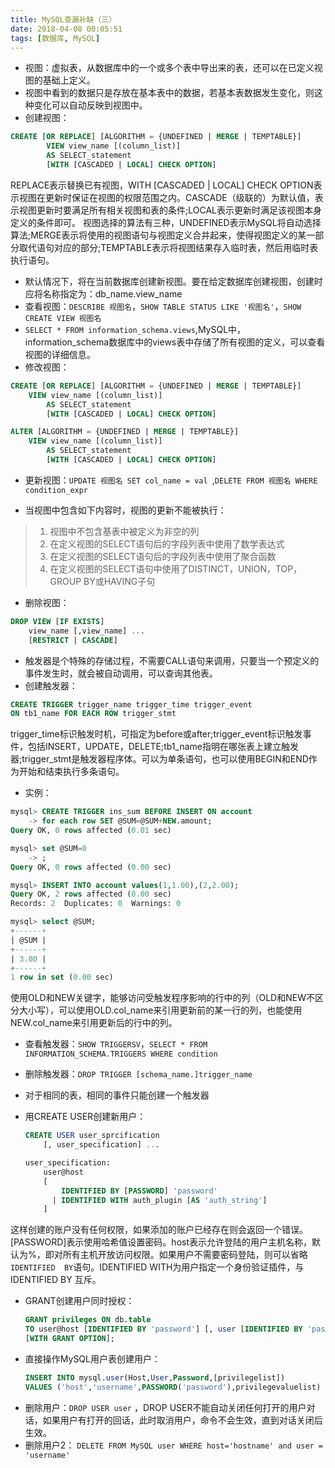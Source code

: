 ```yaml
---
title: MySQL查漏补缺（三）
date: 2018-04-08 00:05:51
tags: [数据库, MySQL]
---
```

* 视图：虚拟表，从数据库中的一个或多个表中导出来的表，还可以在已定义视图的基础上定义。
* 视图中看到的数据只是存放在基本表中的数据，若基本表数据发生变化，则这种变化可以自动反映到视图中。
*  创建视图：
```SQL
CREATE [OR REPLACE] [ALGORITHM = {UNDEFINED | MERGE | TEMPTABLE}]
		VIEW view_name [(column_list)]
    	AS SELECT_statement
    	[WITH [CASCADED | LOCAL] CHECK OPTION]
```
<!-- more-->
REPLACE表示替换已有视图，WITH [CASCADED | LOCAL] CHECK OPTION表示视图在更新时保证在视图的权限范围之内。CASCADE（级联的）为默认值，表示视图更新时要满足所有相关视图和表的条件;LOCAL表示更新时满足该视图本身定义的条件即可。
视图选择的算法有三种，UNDEFINED表示MySQL将自动选择算法;MERGE表示将使用的视图语句与视图定义合并起来，使得视图定义的某一部分取代语句对应的部分;TEMPTABLE表示将视图结果存入临时表，然后用临时表执行语句。

* 默认情况下，将在当前数据库创建新视图。要在给定数据库创建视图，创建时应将名称指定为：db_name.view_name
* 查看视图：`DESCRIBE 视图名`，`SHOW TABLE STATUS LIKE '视图名'`，`SHOW CREATE VIEW 视图名`
* `SELECT * FROM information_schema.views`,MySQL中，information_schema数据库中的views表中存储了所有视图的定义，可以查看视图的详细信息。
* 修改视图：
```sql
CREATE [OR REPLACE] [ALGORITHM = {UNDEFINED | MERGE | TEMPTABLE}]
	VIEW view_name [(column_list)]
    	AS SELECT_statement
    	[WITH [CASCADED | LOCAL] CHECK OPTION]
```

```sql
ALTER [ALGORITHM = {UNDEFINED | MERGE | TEMPTABLE}]
	VIEW view_name [(column_list)]
    	AS SELECT_statement
    	[WITH [CASCADED | LOCAL] CHECK OPTION]
```

* 更新视图：`UPDATE 视图名 SET col_name = val `,`DELETE FROM 视图名 WHERE condition_expr`

* 当视图中包含如下内容时，视图的更新不能被执行：
> 1. 视图中不包含基表中被定义为非空的列
> 2. 在定义视图的SELECT语句后的字段列表中使用了数学表达式
> 3. 在定义视图的SELECT语句后的字段列表中使用了聚合函数
> 4. 在定义视图的SELECT语句中使用了DISTINCT，UNION，TOP，GROUP BY或HAVING子句
* 删除视图：
```SQL
DROP VIEW [IF EXISTS]
	view_name [,view_name] ...
    [RESTRICT | CASCADE]
```

* 触发器是个特殊的存储过程，不需要CALL语句来调用，只要当一个预定义的事件发生时，就会被自动调用，可以查询其他表。
* 创建触发器：
```SQL
CREATE TRIGGER trigger_name trigger_time trigger_event
ON tb1_name FOR EACH ROW trigger_stmt
```

trigger_time标识触发时机，可指定为before或after;trigger_event标识触发事件，包括INSERT，UPDATE，DELETE;tb1_name指明在哪张表上建立触发器;trigger_stmt是触发器程序体。可以为单条语句，也可以使用BEGIN和END作为开始和结束执行多条语句。

* 实例：

```SQL
mysql> CREATE TRIGGER ins_sum BEFORE INSERT ON account
    -> for each row SET @SUM=@SUM+NEW.amount;
Query OK, 0 rows affected (0.01 sec)

mysql> set @SUM=0
    -> ;
Query OK, 0 rows affected (0.00 sec)

mysql> INSERT INTO account values(1,1.00),(2,2.00);
Query OK, 2 rows affected (0.00 sec)
Records: 2  Duplicates: 0  Warnings: 0

mysql> select @SUM;
+------+
| @SUM |
+------+
| 3.00 |
+------+
1 row in set (0.00 sec)
```
使用OLD和NEW关键字，能够访问受触发程序影响的行中的列（OLD和NEW不区分大小写），可以使用OLD.col_name来引用更新前的某一行的列，也能使用NEW.col_name来引用更新后的行中的列。
* 查看触发器：`SHOW TRIGGERSV`，`SELECT * FROM INFORMATION_SCHEMA.TRIGGERS WHERE condition`
* 删除触发器：`DROP TRIGGER [schema_name.]trigger_name`
* 对于相同的表，相同的事件只能创建一个触发器
* 用CREATE USER创建新用户：

    ```SQL
    CREATE USER user_sprcification
        [, user_specification] ...

    user_specification:
        user@host
        [
            IDENTIFIED BY [PASSWORD] 'password'
          |	IDENTIFIED WITH auth_plugin [AS 'auth_string']
        ]
    ```
这样创建的账户没有任何权限，如果添加的账户已经存在则会返回一个错误。[PASSWORD]表示使用哈希值设置密码。host表示允许登陆的用户主机名称，默认为%，即对所有主机开放访问权限。如果用户不需要密码登陆，则可以省略`IDENTIFIED  BY`语句。IDENTIFIED WITH为用户指定一个身份验证插件，与IDENTIFIED BY 互斥。
* GRANT创建用户同时授权：
	```SQL
    GRANT privileges ON db.table
    TO user@host [IDENTIFIED BY 'password'] [, user [IDENTIFIED BY 'password']]
    [WITH GRANT OPTION];
  ```
* 直接操作MySQL用户表创建用户：
  ```SQL
  INSERT INTO mysql.user(Host,User,Password,[privilegelist])
  VALUES ('host','username',PASSWORD('password'),privilegevaluelist)
  ```
* 删除用户：`DROP USER user` ，DROP USER不能自动关闭任何打开的用户对话，如果用户有打开的回话，此时取消用户，命令不会生效，直到对话关闭后生效。
* 删除用户2： `DELETE FROM MySQL user WHERE host='hostname' and user = 'username'`
